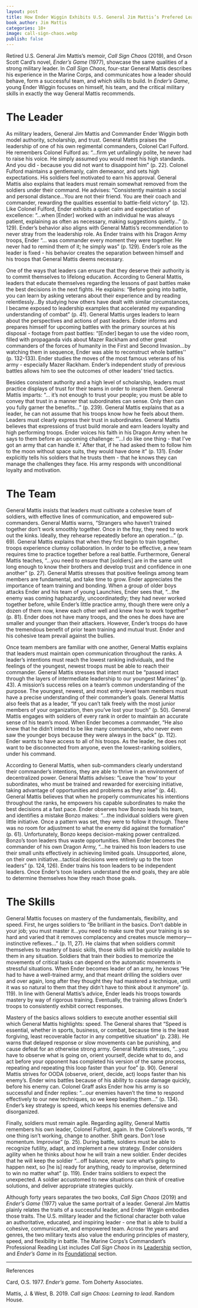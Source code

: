 ```yaml
---
layout: post
title: How Ender Wiggin Exhibits U.S. General Jim Mattis’s Prefered Leadership Qualities
book_author: Jim Mattis
categories: 18+
image: call-sign-chaos.webp
publish: false
---
```


Retired U.S. General Jim Mattis’s memoir, _Call Sign Chaos_ (2019), and Orson
Scott Card’s novel, _Ender’s Game_ (1977), showcase the same qualities of a
strong military leader. In _Call Sign Chaos_, four-star General Mattis describes
his experience in the Marine Corps, and communicates how a leader should behave,
form a successful team, and which skills to build. In _Ender’s Game_, young
Ender Wiggin focuses on himself, his team, and the critical military skills in
exactly the way General Mattis recommends.

# The Leader

As military leaders, General Jim Mattis and Commander Ender Wiggin both model
authority, scholarship, and trust. General Mattis praises the leadership of one
of his own regimental commanders, Colonel Carl Fulford. He remembers Colonel
Fulford as:  “...firm yet unfailingly polite, he never had to raise his voice.
He simply assumed you would meet his high standards. And you did - because you
did not want to disappoint him” (p. 22). Colonel Fulford maintains a
gentlemanly, calm demeanor, and sets high expectations. His soldiers feel
motivated to earn his approval. General Mattis also explains that leaders must
remain somewhat removed from the soldiers under their command. He advises:
“Consistently maintain a social and personal distance…You are not their friend.
You are their coach and commander, rewarding the qualities essential to
battle-field victory” (p. 12). Like Colonel Fulford, Ender exhibits a quiet calm
and expectation of excellence: “...when [Ender] worked with an individual he was
always patient, explaining as often as necessary, making suggestions quietly…”
(p. 129). Ender’s behavior also aligns with General Mattis’s recommendation to
never stray from the leadership role. As Ender trains with his Dragon Army
troops, Ender “... was commander every moment they were together. He never had
to remind them of it; he simply was” (p. 129). Ender’s role as the leader is
fixed - his behavior creates the separation between himself and his troops that
General Mattis deems necessary.

One of the ways that leaders can ensure that they deserve their authority is to
commit themselves to lifelong education. According to General Mattis, leaders
that educate themselves regarding the lessons of past battles make the best
decisions in the next fights. He explains: “Before going into battle, you can
learn by asking veterans about their experience and by reading relentlessly…By
studying how others have dealt with similar circumstances, I became exposed to
leadership examples that accelerated my expanding understanding of combat” (p.
41). General Mattis urges leaders to learn about the perspectives and actions of
past leaders. Ender informs and prepares himself for upcoming battles with the
primary sources at his disposal - footage from past battles:  “[Ender] began to
use the video room, filled with propaganda vids about Mazer Rackham and other
great commanders of the forces of humanity in the First and Second Invasion…by
watching them in sequence, Ender was able to reconstruct whole battles'' (p.
132-133). Ender studies the moves of the most famous veterans of his army -
especially Mazer Rackham. Ender’s independent study of previous battles allows
him to see the outcomes of other leaders’ tried tactics.

Besides consistent authority and a high level of scholarship, leaders must
practice displays of trust for their teams in order to inspire them. General
Mattis imparts: “... it’s not enough to trust your people; you must be able to
convey that trust in a manner that subordinates can sense. Only then can you
fully garner the benefits…” (p. 239). General Mattis explains that as a leader,
he can not assume that his troops know how he feels about them. Leaders must
clearly express their trust in subordinates. General Mattis believes that
expressions of trust build morale and earn leaders loyalty and high performing
troops. Ender voices his faith in his Dragon Army when he says to them before an
upcoming challenge: “‘...I do like one thing - that I’ve got an army that can
handle it.’ After that, if he had asked them to follow him to the moon without
space suits, they would have done it” (p. 131). Ender explicitly tells his
soldiers that he trusts them - that he knows they can manage the challenges they
face. His army responds with unconditional loyalty and motivation.

# The Team

General Mattis insists that leaders must cultivate a cohesive team of soldiers,
with effective lines of communication, and empowered sub-commanders. General
Mattis warns, “Strangers who haven’t trained together don’t work smoothly
together. Once in the fray, they need to work out the kinks. Ideally, they
rehearse repeatedly before an operation…” (p. 69). General Mattis explains that
when they first begin to train together, troops experience clumsy collaboration.
In order to be effective, a new team requires time to practice together before a
real battle. Furthermore, General Mattis teaches, “...you need to ensure that
[soldiers] are in the same unit long enough to know their brothers and develop
trust and confidence in one another” (p. 27). General Mattis stresses that
positive feelings among team members are fundamental, and take time to grow.
Ender appreciates the importance of team training and bonding. When a group of
older boys attacks Ender and his team of young Launchies, Ender sees that,
“...the enemy was coming haphazardly, uncoordinatedly; they had never worked
together before, while Ender’s little practice army, though there were only a
dozen of them now, knew each other well and knew how to work together” (p. 81).
Ender does not have many troops, and the ones he does have are smaller and
younger than their attackers. However, Ender’s troops do have the tremendous
benefit of prior team training and mutual trust. Ender and his cohesive team
prevail against the bullies.

Once team members are familiar with one another, General Mattis explains that
leaders must maintain open communication throughout the ranks. A leader’s
intentions must reach the lowest ranking individuals, and the feelings of the
youngest, newest troops must be able to reach their commander. General Mattis
stresses that intent must be “passed intact through the layers of intermediate
leadership to our youngest Marines” (p. 43). A mission’s success relies on a
team’s common understanding of the purpose. The youngest, newest, and most
entry-level team members must have a precise understanding of their commander’s
goals. General Mattis also feels that as a leader, “If you can’t talk freely
with the most junior members of your organization, then you’ve lost your touch”
(p. 50). General Mattis engages with soldiers of every rank in order to maintain
an accurate sense of his team’s mood. When Ender becomes a commander, “He also
knew that he didn’t intend to be like many commanders, who never even saw the
younger boys because they were always in the back” (p. 112). Ender wants to have
access to all of his troops. As the leader, he does not want to be disconnected
from anyone, even the lowest-ranking soldiers, under his command.

According to General Mattis, when sub-commanders clearly understand their
commander’s intentions, they are able to thrive in an environment of
decentralized power. General Mattis advises: “Leave the ‘how’ to your
subordinates, who must be trained and rewarded for exercising initiative, taking
advantage of opportunities and problems as they arise” (p. 44). General Mattis
believes that when he properly communicates his intentions throughout the ranks,
he empowers his capable subordinates to make the best decisions at a fast pace.
Ender observes how Bonzo leads his team, and identifies a mistake Bonzo makes:
“...the individual soldiers were given little initiative. Once a pattern was
set, they were to follow it through. There was no room for adjustment to what
the enemy did against the formation” (p. 61). Unfortunately, Bonzo keeps
decision-making power centralized. Bonzo’s toon leaders thus waste
opportunities. When Ender becomes the commander of his own Dragon Army, “...he
trained his toon leaders to use their small units effectively in achieving
limited goals. Unsupported, alone, on their own initiative…tactical decisions
were entirely up to the toon leaders” (p. 124, 126). Ender trains his toon
leaders to be independent leaders. Once Ender’s toon leaders understand the end
goals, they are able to determine themselves how they reach those goals.

# The Skills

General Mattis focuses on mastery of the fundamentals, flexibility, and speed.
First, he urges soldiers to “Be brilliant in the basics. Don’t dabble in your
job; you must master it…you need to make sure that your training is so hard and
varied that it removes complacency and creates muscle memory—instinctive
reflexes…” (p. 11, 27). He claims that when soldiers commit themselves to
mastery of basic skills, those skills will be quickly available to them in any
situation. Soldiers that train their bodies to memorize the movements of
critical tasks can depend on the automatic movements in stressful situations.
When Ender becomes leader of an army, he knows “He had to have a well-trained
army, and that meant drilling the soldiers over and over again, long after they
thought they had mastered a technique, until it was so natural to them that they
didn’t have to think about it anymore” (p. 119). In line with General Mattis’s
advice, Ender leads his troops towards mastery by way of rigorous training.
Eventually, the training allows Ender’s troops to consistently exhibit correct
responses.

Mastery of the basics allows soldiers to execute another essential skill which
General Mattis highlights: speed. The General shares that “Speed is essential,
whether in sports, business, or combat, because time is the least forgiving,
least recoverable factor in any competitive situation” (p. 238). He warns that
delayed response or slow movements can be punishing, and cause defeat for an
otherwise strong army. General Mattis stresses, “...you have to observe what is
going on, orient yourself, decide what to do, and act before your opponent has
completed his version of the same process, repeating and repeating this loop
faster than your foe” (p. 90). General Mattis strives for OODA (observe, orient,
decide, act) loops faster than his enemy’s. Ender wins battles because of his
ability to cause damage quickly, before his enemy can. Colonel Graff asks Ender
how his army is so successful and Ender replies: “...our enemies haven’t the
time to respond effectively to our new techniques, so we keep beating them…” (p.
134). Ender’s key strategy is speed, which keeps his enemies defensive and
disorganized.

Finally, soldiers must remain agile. Regarding agility, General Mattis remembers
his own leader, Colonel Fulford, again. In the Colonel’s words, “If one thing
isn’t working, change to another. Shift gears. Don’t lose momentum. Improvise”
(p. 25). During battle, soldiers must be able to recognize futility, adapt, and
implement a new strategy. Ender considers agility when he thinks about how he
will train a new soldier. Ender decides that he will keep the soldier “...off
balance, never sure what’s going to happen next, so [he is] ready for anything,
ready to improvise, determined to win no matter what” (p. 119). Ender trains
soldiers to expect the unexpected. A soldier accustomed to new situations can
think of creative solutions, and deliver appropriate strategies quickly.

Although forty years separates the two books, _Call Sign Chaos_ (2019) and
_Ender’s Game_ (1977) value the same portrait of a leader. General Jim Mattis
plainly relates the traits of a successful leader, and Ender Wiggin embodies
those traits. The U.S. military leader and the fictional character both value an
authoritative, educated, and inspiring leader - one that is able to build a
cohesive, communicative, and empowered team. Across the years and genres, the
two military texts also value the enduring principles of mastery, speed, and
flexibility in battle. The Marine Corps’s Commandant’s Professional Reading List
includes _Call Sign Chaos_ in its
[Leadership](https://mca-marines.org/commandants-professional-reading-list/)
section, and _Ender’s Game_ in its
[Foundational](https://mca-marines.org/blog/resource/commandants-professional-reading-list/)
section.

---
References

Card, O.S. 1977. _Ender’s game_. Tom Doherty Associates.

Mattis, J. & West, B. 2019. _Call sign Chaos: Learning to lead_. Random House.
